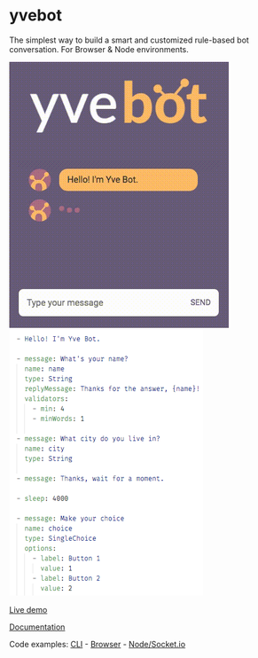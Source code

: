 # yvebot
The simplest way to build a smart and customized rule-based bot conversation. For Browser & Node environments.

![Chat example](docs/assets/images/screen.gif) ![Yaml example](docs/assets/images/yaml-screen.png)

[Live demo](https://andersonba.github.io/yve-bot)

[Documentation](https://andersonba.github.io/yve-bot/docs)

Code examples: [CLI](examples/cli) - [Browser](examples/web) - [Node/Socket.io](examples/socket.io)
